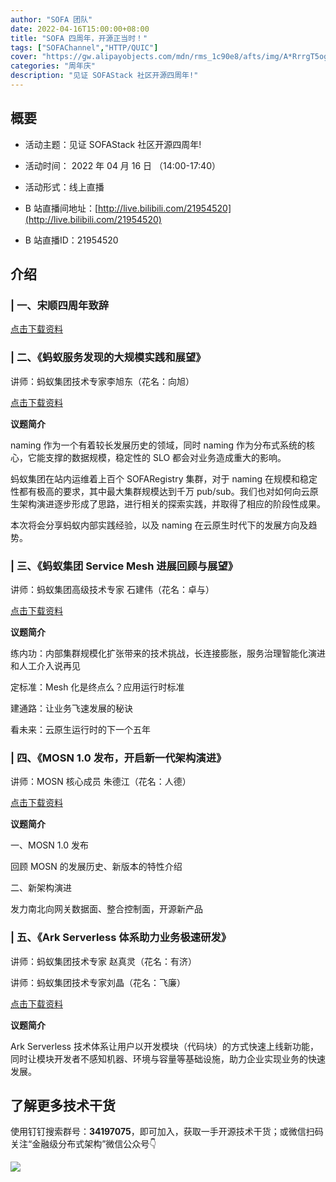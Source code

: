 ```yaml
---
author: "SOFA 团队"
date: 2022-04-16T15:00:00+08:00
title: "SOFA 四周年，开源正当时！"
tags: ["SOFAChannel","HTTP/QUIC"]
cover: "https://gw.alipayobjects.com/mdn/rms_1c90e8/afts/img/A*RrrgT5ogn10AAAAAAAAAAAAAARQnAQ"
categories: "周年庆"
description: "见证 SOFAStack 社区开源四周年!"
---
```


## 概要

- 活动主题：见证 SOFAStack 社区开源四周年!

- 活动时间： 2022 年 04 月 16 日 （14:00-17:40）

- 活动形式：线上直播

- B 站直播间地址：[http://live.bilibili.com/21954520](http://live.bilibili.com/21954520)

- B 站直播ID：21954520

## 介绍

### | 一、宋顺四周年致辞

[点击下载资料](https://gw.alipayobjects.com/os/bmw-prod/81df7086-292c-47b1-83e8-e5abb1535d2f.pdf)

### | 二、《蚂蚁服务发现的大规模实践和展望》

讲师：蚂蚁集团技术专家李旭东（花名：向旭）

[点击下载资料](https://gw.alipayobjects.com/os/bmw-prod/ee3f90ff-719f-4c27-8560-89d6638298a0.pdf)

**议题简介**

naming 作为一个有着较长发展历史的领域，同时 naming 作为分布式系统的核心，它能支撑的数据规模，稳定性的 SLO 都会对业务造成重大的影响。

蚂蚁集团在站内运维着上百个 SOFARegistry 集群，对于 naming 在规模和稳定性都有极高的要求，其中最大集群规模达到千万 pub/sub。我们也对如何向云原生架构演进逐步形成了思路，进行相关的探索实践，并取得了相应的阶段性成果。

本次将会分享蚂蚁内部实践经验，以及 naming 在云原生时代下的发展方向及趋势。

### | 三、《蚂蚁集团 Service Mesh 进展回顾与展望》

讲师：蚂蚁集团高级技术专家 石建伟（花名：卓与）      

[点击下载资料](https://gw.alipayobjects.com/os/bmw-prod/6c10e447-5a94-45f3-a84e-bef572485a28.pdf)

**议题简介**

 练内功：内部集群规模化扩张带来的技术挑战，长连接膨胀，服务治理智能化演进和人工介入说再见

 定标准：Mesh 化是终点么？应用运行时标准

 建通路：让业务飞速发展的秘诀

 看未来：云原生运行时的下一个五年

### | 四、《MOSN 1.0 发布，开启新一代架构演进》

讲师：MOSN 核心成员 朱德江（花名：人德）    

[点击下载资料](https://gw.alipayobjects.com/os/bmw-prod/3a4f6f5f-8413-492b-a9f8-315619eee88b.pdf)

**议题简介**

一、MOSN 1.0 发布

回顾 MOSN 的发展历史、新版本的特性介绍

二、新架构演进

发力南北向网关数据面、整合控制面，开源新产品

### | 五、《Ark Serverless 体系助力业务极速研发》

讲师：蚂蚁集团技术专家 赵真灵（花名：有济）

讲师：蚂蚁集团技术专家刘晶（花名：飞廉）      

[点击下载资料](https://gw.alipayobjects.com/os/bmw-prod/797e73f6-eb34-4b56-829c-6bb11710d5b0.pdf)

**议题简介**

Ark Serverless 技术体系让用户以开发模块（代码块）的方式快速上线新功能，同时让模块开发者不感知机器、环境与容量等基础设施，助力企业实现业务的快速发展。

## 了解更多技术干货

使用钉钉搜索群号：**34197075**，即可加入，获取一手开源技术干货；或微信扫码关注“金融级分布式架构”微信公众号👇

![](https://gw.alipayobjects.com/mdn/rms_1c90e8/afts/img/A*tvfDQLxTbsgAAAAAAAAAAAAAARQnAQQ)
